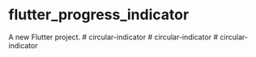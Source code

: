 # flutter_progress_indicator

A new Flutter project.
#   c i r c u l a r - i n d i c a t o r  
 #   c i r c u l a r - i n d i c a t o r  
 #   c i r c u l a r - i n d i c a t o r  
 